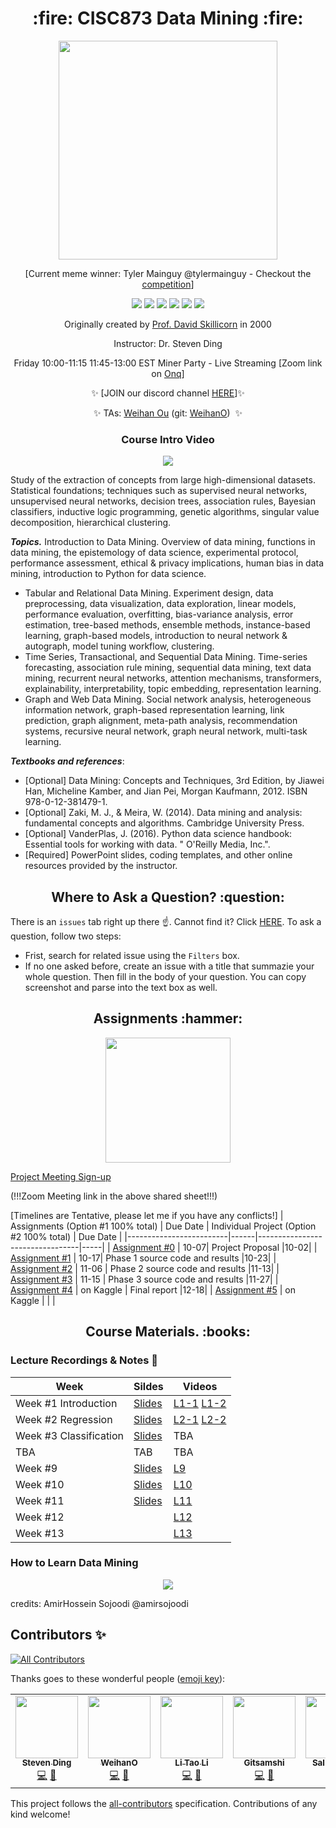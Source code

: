 <h1 align="center"> :fire: CISC873 Data Mining :fire: </h1>
<p align="center">
  <img src="https://user-images.githubusercontent.com/29045168/92747167-ef3eeb00-f351-11ea-9105-3122d15c48e7.png" height="350px" alt="" />
</p>
<p align="center">[Current meme winner: Tyler Mainguy @tylermainguy - Checkout the <a href="https://github.com/CISC-873/Information/issues/2">competition</a>]</p>

<p align="center">
<img src="https://img.shields.io/badge/CISC.873-awesome-brightgreen.svg?style=flat-square">
<img src="https://views.whatilearened.today/views/github/cisc-873/information.svg">
<img src="https://img.shields.io/github/issues/CISC-873/Information.svg?style=flat-square">
<img src="https://img.shields.io/badge/PRs-welcome-brightgreen.svg?style=flat-square">
<img src="https://img.shields.io/badge/badges-awesome-green.svg?style=flat-square&color=brightgreen">
<img src="https://img.shields.io/github/license/Naereen/StrapDown.js.svg?style=flat-square&color=brightgreen">
</p>

<p align="center">Originally created by <a href="https://research.cs.queensu.ca/home/skill/index.html">Prof. David Skillicorn</a> in 2000</p>
<p align="center">Instructor: Dr. Steven Ding</p>
<p align="center">Friday 10:00-11:15 11:45-13:00 EST Miner Party - Live Streaming [Zoom link on  <a href="https://onq.queensu.ca/">Onq</a>]</p>
<p align="center">✨ [JOIN our discord channel <a href="https://discord.gg/8dTmW8H">HERE</a>]✨ </p>
<p align="center">
  ✨ TAs:  
  <a href="mailto:weihan.ou@queensu.ca ">Weihan Ou</a> (git: <a href="https://github.com/WeihanO">WeihanO</a>)&nbsp;
  ✨ 
</p>

<h3 align="center"> Course Intro Video </h3>
<p align="center">
  <a href="https://www.youtube.com/watch?v=3Mec2d25cPs"><img src="https://img.youtube.com/vi/3Mec2d25cPs/hqdefault.jpg"/></a>
</p>


Study of the extraction of concepts from large high-dimensional datasets. Statistical foundations; techniques such as supervised neural networks, unsupervised neural networks, decision trees, association rules, Bayesian classifiers, inductive logic programming, genetic algorithms, singular value decomposition, hierarchical clustering.

***Topics.*** Introduction to Data Mining. Overview of data mining, functions in data mining, the epistemology of data science, experimental protocol, performance assessment, ethical & privacy implications, human bias in data mining, introduction to Python for data science. 

- Tabular and Relational Data Mining. Experiment design, data preprocessing, data visualization, data exploration, linear models, performance evaluation, overfitting, bias-variance analysis, error estimation, tree-based methods, ensemble methods, instance-based learning, graph-based models, introduction to neural network & autograph, model tuning workflow, clustering.
- Time Series, Transactional, and Sequential Data Mining. Time-series forecasting, association rule mining, sequential data mining, text data mining, recurrent neural networks, attention mechanisms, transformers, explainability, interpretability, topic embedding, representation learning.
- Graph and Web Data Mining. Social network analysis, heterogeneous information network, graph-based representation learning, link prediction, graph alignment, meta-path analysis, recommendation systems, recursive neural network, graph neural network, multi-task learning.


***Textbooks and references***: 
- [Optional] Data Mining: Concepts and Techniques, 3rd Edition, by Jiawei Han, Micheline Kamber, and Jian Pei, Morgan Kaufmann, 2012. ISBN 978-0-12-381479-1. 
- [Optional] Zaki, M. J., & Meira, W. (2014). Data mining and analysis: fundamental concepts and algorithms. Cambridge University Press.
- [Optional] VanderPlas, J. (2016). Python data science handbook: Essential tools for working with data. " O'Reilly Media, Inc.".
- [Required] PowerPoint slides, coding templates, and other online resources provided by the instructor.


<h2 align="center"> Where to Ask a Question? :question: </h2> 
  
There is an `issues` tab right up there :point_up:. Cannot find it? Click <a href='https://github.com/CISC-873/Information/issues'>HERE</a>. To ask a question, follow two steps:
- Frist, search for related issue using the `Filters` box. 
- If no one asked before, create an issue with a title that summazie your whole question. Then fill in the body of your question. You can copy screenshot and parse into the text box as well. 


<h2 align="center"> Assignments :hammer: </h2> 

<p align="center">
  <img src="https://github.com/CISC-CMPE-327/Information/raw/master/images/dino.gif" height="200px" alt="" />
</p>

[Project Meeting Sign-up](https://docs.google.com/spreadsheets/d/1lUlYqg23vrBO4edU0woH6-BWh6j-WAtHPUL_1efMWzQ/edit?usp=sharing)

(!!!Zoom Meeting link in the above shared sheet!!!)

[Timelines are Tentative, please let me if you have any conflicts!]
| Assignments (Option #1 100% total) | Due Date | Individual Project (Option #2 100% total)  | Due Date |
|-------------------------|------|---------------------------------|-----|
| [Assignment #0]()           | 10-07| Project Proposal                |10-02|
| [Assignment #1]()           | 10-17| Phase 1 source code and results |10-23|
| [Assignment #2]()           | 11-06 | Phase 2 source code and results |11-13|
| [Assignment #3]()           | 11-15 | Phase 3 source code and results |11-27|
| [Assignment #4]()           |  on Kaggle | Final report                    |12-18|
| [Assignment #5](https://www.kaggle.com/t/baee1a0259bc4d9791d074ca5d92686e)           |  on Kaggle |                                 |     |

<h2 align="center"> Course Materials. :books: </h2> 


### Lecture Recordings & Notes 💪

| Week | Sildes | Videos  | 
|--------------|------|-----------------|
| Week #1 Introduction   | [Slides](W1%20Introduction.pdf)   | [L1-1](https://stream.queensu.ca/Watch/i7M9CcJo) [L1-2](https://stream.queensu.ca/Watch/Hn29Sgb3) |
| Week #2 Regression     | [Slides](W2%20Regression.pdf)     | [L2-1](https://stream.queensu.ca/Watch/z5DAw8t4) [L2-2](https://stream.queensu.ca/Watch/Gp49Mdi8) |
| Week #3 Classification | [Slides](W3%20Classification.pdf) | TBA               |
| TBA | TAB  | TBA |
| Week #9 | [Slides](W6-8%20Conv%20and%20Sequential.pdf)  | [L9](https://stream.queensu.ca/Watch/y2B6LfEj) |
| Week #10 | [Slides](W9%20Sequential%20plus.pdf) | [L10](https://stream.queensu.ca/Watch/g2A6Kmx3) |
| Week #11 | [Slides](W9%20Sequential%20plus.pdf)  | [L11](https://stream.queensu.ca/Watch/An2p4Z8C) |
| Week #12 | | [L12](https://stream.queensu.ca/Watch/Ec7i6Y5P) |
| Week #13 | | [L13](https://stream.queensu.ca/Watch/Sc56DaHe) |

### How to Learn Data Mining

<p align="center">
<img src="https://user-images.githubusercontent.com/10928452/92982760-b98f2480-f46d-11ea-83d1-a64e217431a4.jpg"></>
<p>credits: AmirHossein Sojoodi @amirsojoodi</p>
</p>

## Contributors ✨


<!-- ALL-CONTRIBUTORS-BADGE:START - Do not remove or modify this section -->
[![All Contributors](https://img.shields.io/badge/all_contributors-6-orange.svg?style=flat-square)](#contributors-)
<!-- ALL-CONTRIBUTORS-BADGE:END -->

Thanks goes to these wonderful people ([emoji key](https://allcontributors.org/docs/en/emoji-key)):

<!-- ALL-CONTRIBUTORS-LIST:START - Do not remove or modify this section -->
<!-- prettier-ignore-start -->
<!-- markdownlint-disable -->
<table>
  <tr>
    <td align="center"><a href="https://l1nna.com/"><img src="https://avatars3.githubusercontent.com/u/8474647?v=4" width="100px;" alt=""/><br /><sub><b>Steven Ding</b></sub></a><br /><a href="https://github.com/CISC-873/Information/commits?author=steven-hh-ding" title="Code">💻</a> <a href="https://github.com/CISC-873/Information/commits?author=steven-hh-ding" title="Documentation">📖</a></td>
    <td align="center"><a href="https://github.com/WeihanO"><img src="https://avatars1.githubusercontent.com/u/60517240?v=4" width="100px;" alt=""/><br /><sub><b>WeihanO</b></sub></a><br /><a href="https://github.com/CISC-873/Information/commits?author=WeihanO" title="Code">💻</a> <a href="https://github.com/CISC-873/Information/commits?author=WeihanO" title="Documentation">📖</a></td>
    <td align="center"><a href="https://github.com/lxdragoon"><img src="https://avatars3.githubusercontent.com/u/31936233?v=4" width="100px;" alt=""/><br /><sub><b>Li Tao Li</b></sub></a><br /><a href="https://github.com/CISC-873/Information/commits?author=lxdragoon" title="Code">💻</a> <a href="https://github.com/CISC-873/Information/commits?author=lxdragoon" title="Documentation">📖</a></td>
    <td align="center"><a href="https://github.com/Gitsamshi"><img src="https://avatars2.githubusercontent.com/u/19702190?v=4" width="100px;" alt=""/><br /><sub><b>Gitsamshi</b></sub></a><br /><a href="https://github.com/CISC-873/Information/commits?author=Gitsamshi" title="Code">💻</a> <a href="https://github.com/CISC-873/Information/commits?author=Gitsamshi" title="Documentation">📖</a></td>
    <td align="center"><a href="https://github.com/SalehChoueib"><img src="https://avatars1.githubusercontent.com/u/33268561?v=4" width="100px;" alt=""/><br /><sub><b>Sal Choueib</b></sub></a><br /><a href="https://github.com/CISC-873/Information/commits?author=SalehChoueib" title="Code">💻</a> <a href="https://github.com/CISC-873/Information/commits?author=SalehChoueib" title="Documentation">📖</a></td>
    <td align="center"><a href="https://github.com/strixy16"><img src="https://avatars0.githubusercontent.com/u/25542096?v=4" width="100px;" alt=""/><br /><sub><b>strixy16</b></sub></a><br /><a href="https://github.com/CISC-873/Information/commits?author=strixy16" title="Code">💻</a> <a href="https://github.com/CISC-873/Information/commits?author=strixy16" title="Documentation">📖</a></td>
  </tr>
</table>

<!-- markdownlint-enable -->
<!-- prettier-ignore-end -->
<!-- ALL-CONTRIBUTORS-LIST:END -->

This project follows the [all-contributors](https://github.com/all-contributors/all-contributors) specification. Contributions of any kind welcome!
